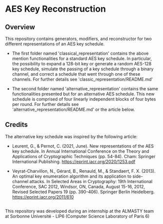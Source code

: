# AES Key Reconstruction

## Overview

This repository contains generators, modifiers, and reconstructor for two different representations of an AES key schedule. 

- The first folder named 'classical_representation' contains the above mention functionalities for a standard AES key schedule. In particular, the possibility to expand a 128-bit key or generate a random AES-128 key schedule, simulate the passing of a key schedule through a binary channel, and correct a schedule that went through one of these channels. For further details see 'classic_representation/README.md'

- The second folder named 'alternative_representation' contains the same functionalities presented but for an alternative AES schedule. This new schedule is comprised of four linearly independent blocks of four bytes per round. For further details see 'alternative_representation/README.md' or the article below. 

## Credits

The alternative key schedule was inspired by the following article:

- Leurent, G., & Pernot, C. (2021, June). New representations of the AES key schedule. In Annual International Conference on the Theory and Applications of Cryptographic Techniques (pp. 54-84). Cham: Springer International Publishing. https://eprint.iacr.org/2020/1253.pdf

- Veyrat-Charvillon, N., Gérard, B., Renauld, M., & Standaert, F. X. (2013). An optimal key enumeration algorithm and its application to side-channel attacks. In Selected Areas in Cryptography: 19th International Conference, SAC 2012, Windsor, ON, Canada, August 15-16, 2012, Revised Selected Papers 19 (pp. 390-406). Springer Berlin Heidelberg. https://eprint.iacr.org/2011/610 

##

This repository was developed during an internship at the ALMASTY team at Sorbonne Université - LIP6 (Computer Science Laboratory of Paris 6)